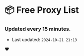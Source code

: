 # :package: Free Proxy List
### Updated every 15 minutes.

- Last updated: `2024-10-21 21:13`

:heart:
